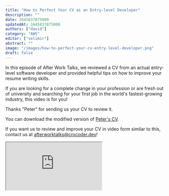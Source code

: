 ```yaml
---
title: "How to Perfect Your CV as an Entry-level Developer"
description: ""
date: 1645837875000
updatedAt: 1645837875000
authors: ["david"]
category: "AWS"
editor: ["velimir"]
abstract: ""
image: "/images/how-to-perfect-your-cv-entry-level-developer.png"
draft: false
---
```


In this episode of After Work Talks, we reviewed a CV from an actual entry-level software developer and provided helpful tips on how to improve your resume writing skills.

If you are looking for a complete change in your profession or are fresh out of university and searching for your first job in the world's fastest-growing industry, this video is for you!

Thanks "Peter" for sending us your CV to review it.

You can download the modified version of [Peter's CV](https://bit.ly/3wvx3B0).

If you want us to review and improve your CV in video form similar to this, contact us at [afterworktalks@crocoder.dev](mailto:afterworktalks@crocoder.dev)!

  <iframe
    src="https://www.youtube-nocookie.com/embed/9dW7ust_cb4"
    title="YouTube video player"
    allow="accelerometer; autoplay; clipboard-write; encrypted-media; gyroscope; picture-in-picture"
    allowFullScreen
  ></iframe>
